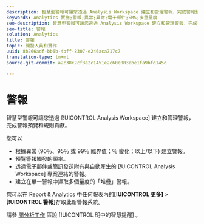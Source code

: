 ```yaml
---
description: 智慧型警報可讓您透過 Analysis Workspace 建立和管理警報，完成警報預覽和規則貢獻。
keywords: Analytics 實施;警報;異常;異常;電子郵件;SMS;多重量度
seo-description: 智慧型警報可讓您透過 Analysis Workspace 建立和管理警報，完成警報預覽和規則貢獻。
seo-title: 警報
solution: Analytics
title: 警報
topic: 開發人員和實作
uuid: 8b266adf-bb6b-4bff-8307-e246aca717c7
translation-type: tm+mt
source-git-commit: a2c38c2cf3a2c1451e2c60e003ebe1fa9bfd145d

---
```



# 警報

智慧型警報可讓您透過 [!UICONTROL Analysis Workspace] 建立和管理警報，完成警報預覽和規則貢獻。

您可以

* 根據異常 (90％、95％ 或 99％ 臨界值；％ 變化；以上/以下) 建立警報。
* 預覽警報觸發的頻率。
* 透過電子郵件或簡訊發送附有與自動產生的 [!UICONTROL Analysis Workspace] 專案連結的警報。
* 建立在單一警報中擷取多個量度的「堆疊」警報。

您可以在 Report &amp; Analytics 中任何報表內的&#x200B;**[!UICONTROL 更多]** &gt; **[!UICONTROL 警報]**&#x200B;存取此新警報系統。

請參 [閱分析工作](https://marketing.adobe.com/resources/help/en_US/analytics/analysis-workspace/intellligent_alerts.html) 區說 [!UICONTROL 明中的智慧提醒] 。
